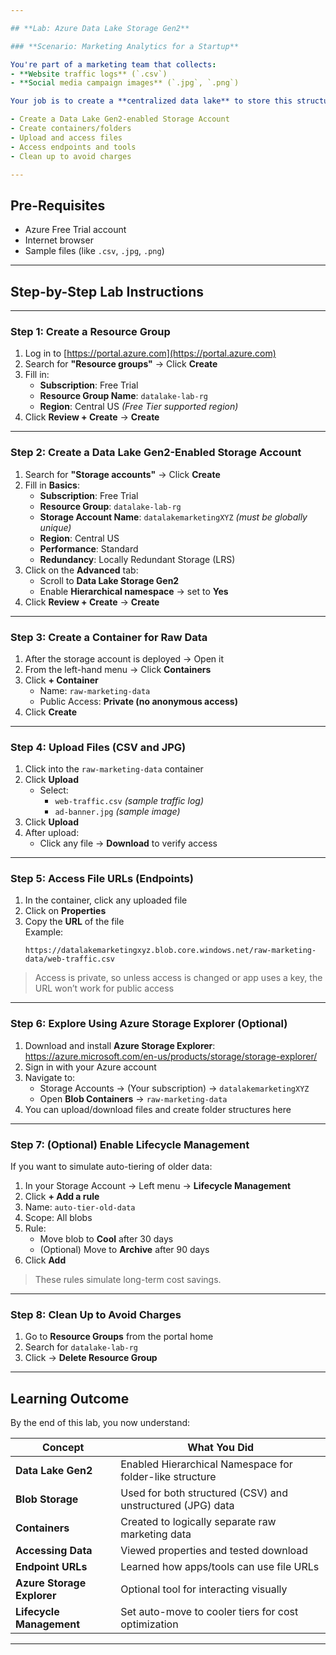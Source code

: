 ```yaml
---

## **Lab: Azure Data Lake Storage Gen2**

### **Scenario: Marketing Analytics for a Startup**

You're part of a marketing team that collects:
- **Website traffic logs** (`.csv`)
- **Social media campaign images** (`.jpg`, `.png`)

Your job is to create a **centralized data lake** to store this structured and unstructured data **securely**, using **Azure Free Tier** resources. You’ll learn how to:

- Create a Data Lake Gen2-enabled Storage Account  
- Create containers/folders  
- Upload and access files  
- Access endpoints and tools  
- Clean up to avoid charges

---
```


## **Pre-Requisites**

- Azure Free Trial account
- Internet browser
- Sample files (like `.csv`, `.jpg`, `.png`)

---

## **Step-by-Step Lab Instructions**

---

### **Step 1: Create a Resource Group**

1. Log in to [https://portal.azure.com](https://portal.azure.com)
2. Search for **"Resource groups"** → Click **Create**
3. Fill in:
   - **Subscription**: Free Trial
   - **Resource Group Name**: `datalake-lab-rg`
   - **Region**: Central US *(Free Tier supported region)*
4. Click **Review + Create** → **Create**

---

### **Step 2: Create a Data Lake Gen2-Enabled Storage Account**

1. Search for **"Storage accounts"** → Click **Create**
2. Fill in **Basics**:
   - **Subscription**: Free Trial
   - **Resource Group**: `datalake-lab-rg`
   - **Storage Account Name**: `datalakemarketingXYZ` *(must be globally unique)*
   - **Region**: Central US
   - **Performance**: Standard
   - **Redundancy**: Locally Redundant Storage (LRS)
3. Click on the **Advanced** tab:
   - Scroll to **Data Lake Storage Gen2**
   - Enable **Hierarchical namespace** → set to **Yes**
4. Click **Review + Create** → **Create**

---

### **Step 3: Create a Container for Raw Data**

1. After the storage account is deployed → Open it
2. From the left-hand menu → Click **Containers**
3. Click **+ Container**
   - Name: `raw-marketing-data`
   - Public Access: **Private (no anonymous access)**
4. Click **Create**

---

### **Step 4: Upload Files (CSV and JPG)**

1. Click into the `raw-marketing-data` container
2. Click **Upload**
   - Select:
     - `web-traffic.csv` *(sample traffic log)*
     - `ad-banner.jpg` *(sample image)*
3. Click **Upload**
4. After upload:
   - Click any file → **Download** to verify access

---

### **Step 5: Access File URLs (Endpoints)**

1. In the container, click any uploaded file
2. Click on **Properties**
3. Copy the **URL** of the file  
   Example:  
   ```
   https://datalakemarketingxyz.blob.core.windows.net/raw-marketing-data/web-traffic.csv
   ```
> Access is private, so unless access is changed or app uses a key, the URL won’t work for public access

---

### **Step 6: Explore Using Azure Storage Explorer (Optional)**

1. Download and install **Azure Storage Explorer**:  
   https://azure.microsoft.com/en-us/products/storage/storage-explorer/
2. Sign in with your Azure account
3. Navigate to:
   - Storage Accounts → (Your subscription) → `datalakemarketingXYZ`
   - Open **Blob Containers** → `raw-marketing-data`
4. You can upload/download files and create folder structures here

---

### **Step 7: (Optional) Enable Lifecycle Management**

If you want to simulate auto-tiering of older data:

1. In your Storage Account → Left menu → **Lifecycle Management**
2. Click **+ Add a rule**
3. Name: `auto-tier-old-data`
4. Scope: All blobs
5. Rule:
   - Move blob to **Cool** after 30 days
   - (Optional) Move to **Archive** after 90 days
6. Click **Add**

> These rules simulate long-term cost savings.

---

### **Step 8: Clean Up to Avoid Charges**

1. Go to **Resource Groups** from the portal home
2. Search for `datalake-lab-rg`
3. Click → **Delete Resource Group**

---

## **Learning Outcome**

By the end of this lab, you now understand:

| Concept | What You Did |
|--------|---------------|
| **Data Lake Gen2** | Enabled Hierarchical Namespace for folder-like structure |
| **Blob Storage** | Used for both structured (CSV) and unstructured (JPG) data |
| **Containers** | Created to logically separate raw marketing data |
| **Accessing Data** | Viewed properties and tested download |
| **Endpoint URLs** | Learned how apps/tools can use file URLs |
| **Azure Storage Explorer** | Optional tool for interacting visually |
| **Lifecycle Management** | Set auto-move to cooler tiers for cost optimization |

---
